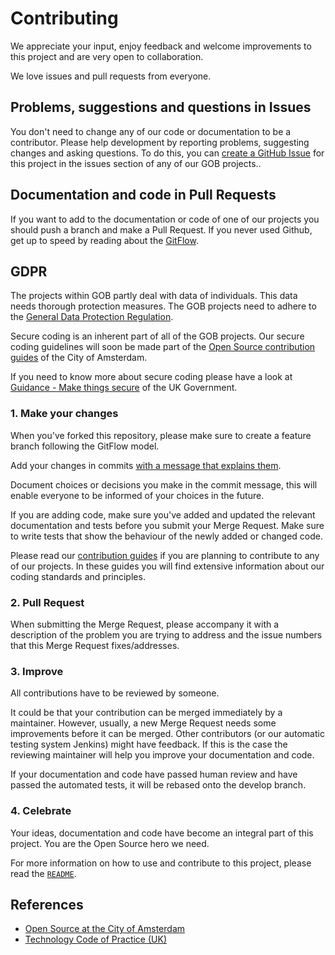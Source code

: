 # Contributing

We appreciate your input, enjoy feedback and welcome improvements to this project and are very open to collaboration.

We love issues and pull requests from everyone.

## Problems, suggestions and questions in Issues

You don't need to change any of our code or documentation to be a contributor.
Please help development by reporting problems, suggesting changes and asking questions.
To do this, you can [create a GitHub Issue](https://help.github.com/articles/creating-an-issue/) for this project in the issues section of any of our GOB projects..

## Documentation and code in Pull Requests

If you want to add to the documentation or code of one of our projects you should push a branch and make a Pull Request.
If you never used Github, get up to speed by reading about the [GitFlow](https://datasift.github.io/gitflow/IntroducingGitFlow.html).

## GDPR

The projects within GOB partly deal with data of individuals.
This data needs thorough protection measures.
The GOB projects need to adhere to the [General Data Protection Regulation](https://en.wikipedia.org/wiki/General_Data_Protection_Regulation).

Secure coding is an inherent part of all of the GOB projects.
Our secure coding guidelines will soon be made part of the [Open Source contribution guides](https://amsterdam.github.io/guides/) of the City of Amsterdam.

If you need to know more about secure coding please have a look at [Guidance - Make things secure](https://www.gov.uk/guidance/make-things-secure) of the UK Government.
 
### 1. Make your changes

When you've forked this repository, please make sure to create a feature branch following the GitFlow model.

Add your changes in commits [with a message that explains them](https://robots.thoughtbot.com/5-useful-tips-for-a-better-commit-message).

Document choices or decisions you make in the commit message, this will enable everyone to be informed of your choices in the future.

If you are adding code, make sure you've added and updated the relevant documentation and tests before you submit your Merge Request.
Make sure to write tests that show the behaviour of the newly added or changed code.

Please read our [contribution guides](https://amsterdam.github.io/guides/) if you are planning to contribute to any of our projects.
In these guides you will find extensive information about our coding standards and principles.

### 2. Pull Request

When submitting the Merge Request, please accompany it with a description of the problem you are trying to address and the issue numbers that this Merge Request fixes/addresses.

### 3. Improve

All contributions have to be reviewed by someone.

It could be that your contribution can be merged immediately by a maintainer.
However, usually, a new Merge Request needs some improvements before it can be merged.
Other contributors (or our automatic testing system Jenkins) might have feedback.
If this is the case the reviewing maintainer will help you improve your documentation and code.

If your documentation and code have passed human review and have passed the automated tests, it will be rebased onto the develop branch.

### 4. Celebrate

Your ideas, documentation and code have become an integral part of this project. You are the Open Source hero we need.

For more information on how to use and contribute to this project, please read the [`README`](README.md).

## References

- [Open Source at the City of Amsterdam](https://amsterdam.github.io/)
- [Technology Code of Practice (UK)](https://www.gov.uk/government/publications/technology-code-of-practice/technology-code-of-practice)

